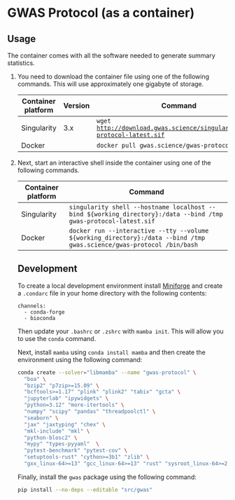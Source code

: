 # GWAS Protocol (as a container)

## Usage

The container comes with all the software needed to generate summary statistics.

<ol>

<li>
<p>
You need to download the container file using one of the following commands. This will use approximately one gigabyte of storage.
</p>
<table>
<thead>
  <tr>
    <th><b>Container platform</b></th>
    <th><b>Version</b></th>
    <th><b>Command</b></th>
  </tr>
</thead>
<tbody>
  <tr>
    <td>Singularity</td>
    <td>3.x</td>
    <td><code>wget <a href="http://download.gwas.science/singularity/gwas-protocol-latest.sif">http://download.gwas.science/singularity/gwas-protocol-latest.sif</code></a></td>
  </tr>
  <tr>
    <td>Docker</td>
    <td></td>
    <td><code>docker pull gwas.science/gwas-protocol:latest</code></td>
  </tr>
</tbody>
</table>
</li>

<li>
<p>
Next, start an interactive shell inside the container using one of the following commands.
</p>
<table>
<thead>
  <tr>
    <th><b>Container platform</b></th>
    <th><b>Command</b></th>
  </tr>
</thead>
<tbody>
  <tr>
    <td>Singularity</td>
    <td><code>singularity shell --hostname localhost --bind ${working_directory}:/data --bind /tmp gwas-protocol-latest.sif</code></td>
  </tr>
  <tr>
    <td>Docker</td>
    <td>
        <code>docker run --interactive --tty --volume ${working_directory}:/data --bind /tmp gwas.science/gwas-protocol /bin/bash</code>
    </td>
  </tr>
</tbody>
</table>
</li>

## Development

To create a local development environment install [Miniforge](https://github.com/conda-forge/miniforge) and create a `.condarc` file in your home directory with the following contents:

```
channels:
  - conda-forge
  - bioconda
```

Then update your `.bashrc` or `.zshrc` with `mamba init`. This will allow you to use the `conda` command.

Next, install `mamba` using `conda install mamba` and then create the environment using the following command:

```bash
conda create --solver="libmamba" --name "gwas-protocol" \
  "boa" \
  "bzip2" "p7zip>=15.09" \
  "bcftools>=1.17" "plink" "plink2" "tabix" "gcta" \
  "jupyterlab" "ipywidgets" \
  "python=3.12" "more-itertools" \
  "numpy" "scipy" "pandas" "threadpoolctl" \
  "seaborn" \
  "jax" "jaxtyping" "chex" \
  "mkl-include" "mkl" \
  "python-blosc2" \
  "mypy" "types-pyyaml"  \
  "pytest-benchmark" "pytest-cov" \
  "setuptools-rust" "cython>=3b1" "zlib" \
  "gxx_linux-64>=13" "gcc_linux-64>=13" "rust" "sysroot_linux-64>=2.17"
```

Finally, install the `gwas` package using the following command:

```bash
pip install --no-deps --editable "src/gwas"
```
